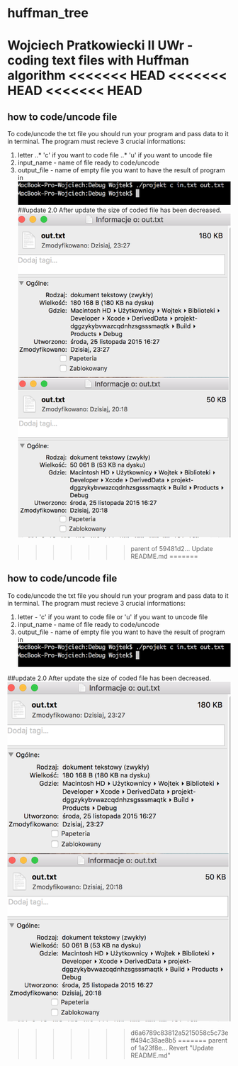 # huffman_tree
Wojciech Pratkowiecki II UWr - coding text files with Huffman algorithm
<<<<<<< HEAD
<<<<<<< HEAD
<<<<<<< HEAD
=======
## how to code/uncode file
To code/uncode the txt file you should run your program and pass data to it in terminal. The program must recieve 3 crucial informations:
1. letter
..* 'c' if you want to code file
..* 'u' if you want to uncode file
2. input_name - name of file ready to code/uncode
3. output_file - name of empty file you want to have the result of program in
![alt text](https://github.com/wiatrak2/huffman_tree/blob/master/screen/screen1.png "running_program")
##update 2.0
After update the size of coded file has been decreased. 
![alt text](https://github.com/wiatrak2/huffman_tree/blob/master/screen/screen2.png "file_size")
>>>>>>> parent of 59481d2... Update README.md
=======
## how to code/uncode file
To code/uncode the txt file you should run your program and pass data to it in terminal. The program must recieve 3 crucial informations:
  1. letter - 'c' if you want to code file or 'u' if you want to uncode file
  2. input_name - name of file ready to code/uncode
  3. output_file - name of empty file you want to have the result of program in
![alt text](https://github.com/wiatrak2/huffman_tree/blob/master/screen/screen1.png "running_program")

##update 2.0
After update the size of coded file has been decreased. 
![alt text](https://github.com/wiatrak2/huffman_tree/blob/master/screen/screen2.png "file_size")
>>>>>>> d6a6789c83812a5215058c5c73eff494c38ae8b5
=======
>>>>>>> parent of 1a23f8e... Revert "Update README.md"
